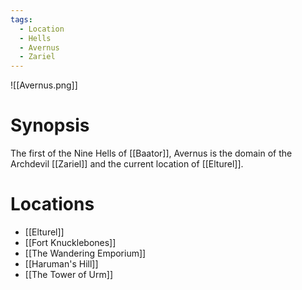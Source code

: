```yaml
---
tags:
  - Location
  - Hells
  - Avernus
  - Zariel
---
```

![[Avernus.png]]
# Synopsis
The first of the Nine Hells of [[Baator]], Avernus is the domain of the Archdevil [[Zariel]] and the current location of [[Elturel]].
# Locations
- [[Elturel]]
- [[Fort Knucklebones]]
- [[The Wandering Emporium]]
- [[Haruman's Hill]]
- [[The Tower of Urm]]